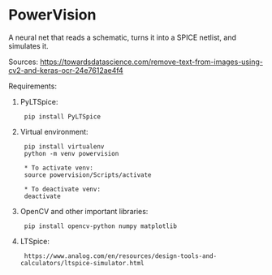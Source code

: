 # PowerVision

A neural net that reads a schematic, turns it into a SPICE netlist, and simulates it.

Sources:
https://towardsdatascience.com/remove-text-from-images-using-cv2-and-keras-ocr-24e7612ae4f4

Requirements:

1. PyLTSpice:

        pip install PyLTSpice

2. Virtual environment:
        
        pip install virtualenv
        python -m venv powervision

        * To activate venv:
        source powervision/Scripts/activate

        * To deactivate venv:
        deactivate

3. OpenCV and other important libraries:

        pip install opencv-python numpy matplotlib

4. LTSpice:

        https://www.analog.com/en/resources/design-tools-and-calculators/ltspice-simulator.html



